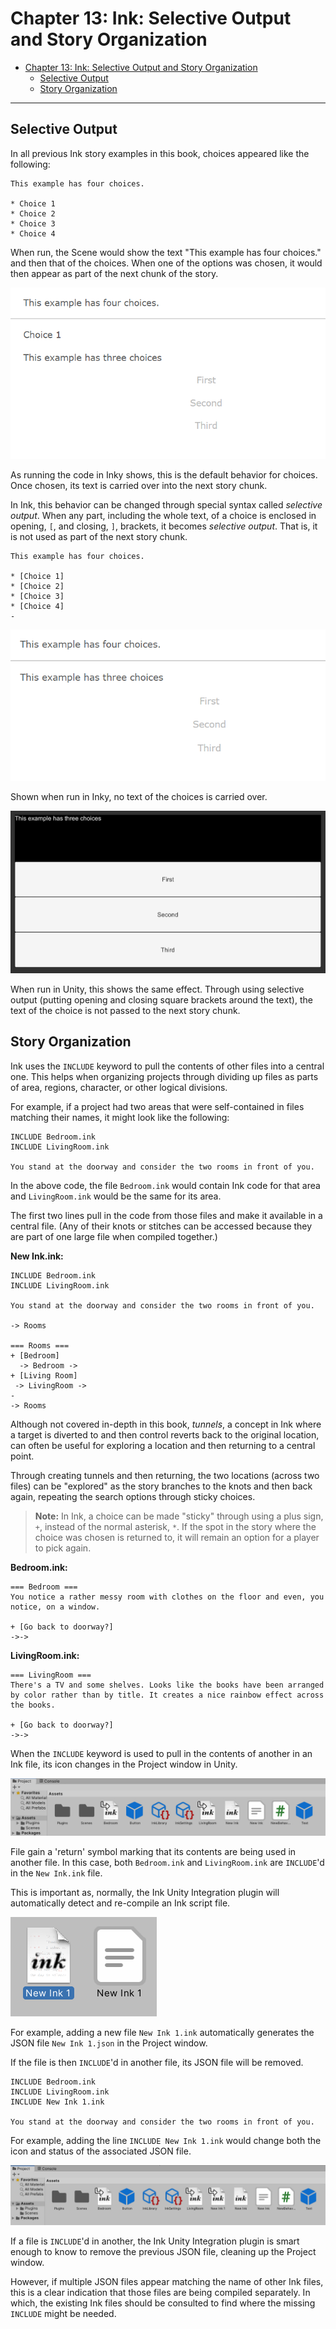 # Chapter 13: Ink: Selective Output and Story Organization

- [Chapter 13: Ink: Selective Output and Story Organization](#chapter-13-ink-selective-output-and-story-organization)
  - [Selective Output](#selective-output)
  - [Story Organization](#story-organization)

---

## Selective Output

In all previous Ink story examples in this book, choices appeared like the following:

```ink
This example has four choices.

* Choice 1
* Choice 2
* Choice 3
* Choice 4
```

When run, the Scene would show the text "This example has four choices." and then that of the choices. When one of the options was chosen, it would then appear as part of the next chunk of the story.

![alt text](./ChoiceText.png "Text Choice")

As running the code in Inky shows, this is the default behavior for choices. Once chosen, its text is carried over into the next story chunk.

In Ink, this behavior can be changed through special syntax called *selective output*. When any part, including the whole text, of a choice is enclosed in opening, `[`, and closing, `]`, brackets, it becomes *selective output*. That is, it is not used as part of the next story chunk.

```ink
This example has four choices.

* [Choice 1]
* [Choice 2]
* [Choice 3]
* [Choice 4]
-
```

![alt text](./SelectiveOutput.png "Selective Output")

Shown when run in Inky, no text of the choices is carried over.

![alt text](./SelectiveOutputUnity.png "Selective Output: Unity")

When run in Unity, this shows the same effect. Through using selective output (putting opening and closing square brackets around the text), the text of the choice is not passed to the next story chunk.

## Story Organization

Ink uses the `INCLUDE` keyword to pull the contents of other files into a central one. This helps when organizing projects through dividing up files as parts of area, regions, character, or other logical divisions.

For example, if a project had two areas that were self-contained in files matching their names, it might look like the following:

```ink
INCLUDE Bedroom.ink
INCLUDE LivingRoom.ink

You stand at the doorway and consider the two rooms in front of you.
```

In the above code, the file `Bedroom.ink` would contain Ink code for that area and `LivingRoom.ink` would be the same for its area.

The first two lines pull in the code from those files and make it available in a central file. (Any of their knots or stitches can be accessed because they are part of one large file when compiled together.)

**New Ink.ink:**

```ink
INCLUDE Bedroom.ink
INCLUDE LivingRoom.ink

You stand at the doorway and consider the two rooms in front of you.

-> Rooms

=== Rooms ===
+ [Bedroom]
  -> Bedroom ->
+ [Living Room]
 -> LivingRoom ->
-
-> Rooms
```

Although not covered in-depth in this book, *tunnels*, a concept in Ink where a target is diverted to and then control reverts back to the original location, can often be useful for exploring a location and then returning to a central point.

Through creating tunnels and then returning, the two locations (across two files) can be "explored" as the story branches to the knots and then back again, repeating the search options through sticky choices.

> **Note:** In Ink, a choice can be made "sticky" through using a plus sign, `+`, instead of the normal asterisk, `*`. If the spot in the story where the choice was chosen is returned to, it will remain an option for a player to pick again.

**Bedroom.ink:**

```ink
=== Bedroom ===
You notice a rather messy room with clothes on the floor and even, you notice, on a window.

+ [Go back to doorway?]
->->
```

**LivingRoom.ink:**

```ink
=== LivingRoom ===
There's a TV and some shelves. Looks like the books have been arranged by color rather than by title. It creates a nice rainbow effect across the books.

+ [Go back to doorway?]
->->
```

When the `INCLUDE` keyword is used to pull in the contents of another in an Ink file, its icon changes in the Project window in Unity.

![alt text](./IncludedFiles.png "Included Files")

File gain a 'return' symbol marking that its contents are being used in another file. In this case, both `Bedroom.ink` and `LivingRoom.ink` are `INCLUDE`'d in the `New Ink.ink` file.

This is important as, normally, the Ink Unity Integration plugin will automatically detect and re-compile an Ink script file.

![alt text](./AutomaticCompile.png "Automatic Compile")

For example, adding a new file `New Ink 1.ink` automatically generates the JSON file `New Ink 1.json` in the Project window.

If the file is then `INCLUDE`'d in another file, its JSON file will be removed.

```ink
INCLUDE Bedroom.ink
INCLUDE LivingRoom.ink
INCLUDE New Ink 1.ink

You stand at the doorway and consider the two rooms in front of you.
```

For example, adding the line `INCLUDE New Ink 1.ink` would change both the icon and status of the associated JSON file.

![alt text](./JSONRemoved.png "JSON Removed")

If a file is `INCLUDE`'d in another, the Ink Unity Integration plugin is smart enough to know to remove the previous JSON file, cleaning up the Project window.

However, if multiple JSON files appear matching the name of other Ink files, this is a clear indication that those files are being compiled separately. In which, the existing Ink files should be consulted to find where the missing `INCLUDE` might be needed.

